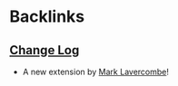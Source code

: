
# Backlinks
## [Change Log](<Change Log.md>)
- A new extension by [Mark Lavercombe](<Mark Lavercombe.md>)!

